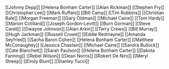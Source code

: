 [[Johnny Depp]]
[[Helena Bonham Carter]]
[[Alan Rickman]]
[[Stephen Fry]]
[[Christopher Lee]]
[[Mark Ruffalo]]
[[Bill Camp]]
[[Tim Robbins]]
[[Christian Bale]]
[[Morgan Freeman]]
[[Gary Oldman]]
[[Michael Caine]]
[[Tom Hardy]]
[[Marion Cotillard]]
[[Joseph Gordon-Levitt]]
[[Burn Gorman]]
[[Steve Carell]]
[[Dwayne Johnson]]
[[Alan Arkin]]
[[Terry Crews]]
[[Bill Murray]]
[[Hugh Jackman]]
[[Russell Crowe]]
[[Eddie Redmayne]]
[[Amanda Seyfried]]
[[Sacha Baron Cohen]]
[[Helena Bonham Carter]]
[[Matthew McConaughey]]
[[Jessica Chastain]]
[[Michael Caine]]
[[Sandra Bullock]]
[[Cate Blanchett]]
[[Sarah Paulson]]
[[Helena Bonham Carter]]
[[Dakota Fanning]]
[[Rebel Wilson]]
[[Dean Norris]]
[[Robert De Niro]]
[[Meryl Streep]]
[[Emily Blunt]]
[[Stanley Tucci]]
